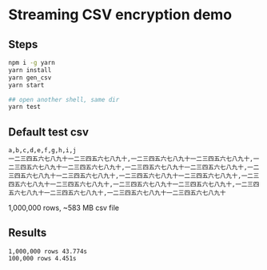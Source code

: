 # Streaming CSV encryption demo

## Steps

```sh
npm i -g yarn
yarn install
yarn gen_csv
yarn start

## open another shell, same dir
yarn test
```

## Default test csv

```csv
a,b,c,d,e,f,g,h,i,j
一二三四五六七八九十一二三四五六七八九十,一二三四五六七八九十一二三四五六七八九十,一二三四五六七八九十一二三四五六七八九十,一二三四五六七八九十一二三四五六七八九十,一二三四五六七八九十一二三四五六七八九十,一二三四五六七八九十一二三四五六七八九十,一二三四五六七八九十一二三四五六七八九十,一二三四五六七八九十一二三四五六七八九十,一二三四五六七八九十一二三四五六七八九十,一二三四五六七八九十一二三四五六七八九十
```

1,000,000 rows, ~583 MB csv file

## Results

```
1,000,000 rows 43.774s
100,000 rows 4.451s
```
